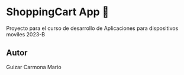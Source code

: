  # ShoppingCart App 🛒

 Proyecto para el curso de desarrollo de Aplicaciones 
 para dispositivos moviles 2023-B

 ## Autor
 Guizar Carmona Mario 
 